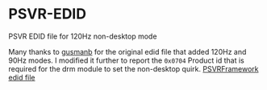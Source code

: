 # PSVR-EDID
PSVR EDID file for 120Hz non-desktop mode

Many thanks to [gusmanb](https://github.com/gusmanb/PSVRFramework) for the original edid file that added 120Hz and 90Hz modes. I modified it further to report the `0x0704` Product id that is required for the drm module to set the non-desktop quirk.
[PSVRFramework edid file](https://github.com/gusmanb/PSVRFramework/wiki/Video-routing-and-EDIDs)
